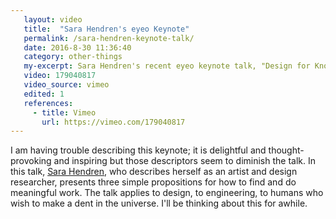 ```yaml
---
   layout: video
   title:  "Sara Hendren's eyeo Keynote"
   permalink: /sara-hendren-keynote-talk/
   date: 2016-8-30 11:36:40
   category: other-things
   my-excerpt: Sara Hendren's recent eyeo keynote talk, "Design for Know-Nothings, Dilettantes, and Melancholy Interlopers" is well worth watching and considering.
   video: 179040817
   video_source: vimeo
   edited: 1
   references:
     - title: Vimeo
       url: https://vimeo.com/179040817
---
```


I am having trouble describing this keynote; it is delightful and thought-provoking and inspiring but those descriptors seem to diminish the talk. In this talk, [Sara Hendren](https://ablersite.org/about/), who describes herself as an artist and design researcher, presents three simple propositions for how to find and do meaningful work. The talk applies to design, to engineering, to humans who wish to make a dent in the universe. I'll be thinking about this for awhile.


